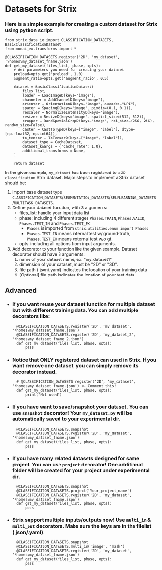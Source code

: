# Datasets for Strix 

### Here is a simple example for creating a custom dataset for Strix using python script.

    
    from strix.data_io import CLASSIFICATION_DATASETS, BasicClassificationDataset
    from monai_ex.transforms import *

    @CLASSIFICATION_DATASETS.register('2D', 'my_dataset', '\homes\my_dataset_fname.json')
    def get_my_dataset(files_list, phase, opts):
        # Get parameters you need for creating your dataset
        preload=opts.get('preload', 1.0)
        augment_ratio=opts.get('augment_ratio', 0.5)

        dataset = BasicClassificationDataset(
            files_list,
            loader = LoadImageD(keys="image"),
            channeler = AddChannelD(keys="image"),
            orienter = OrientationD(keys="image", axcodes="LPI"),
            spacer = SpacingD(keys="image", pixdim=(0.1, 0.1)),
            rescaler = NormalizeIntensityD(keys="image"),
            resizer = ResizeD(keys="image", spatial_size=(512, 512)),
            cropper = RandSpatialCropD(keys="image", roi_size=(256, 256), random_size=False),
            caster = CastToTypeD(keys=["image", "label"], dtype=[np.float32, np.int64]),
            to_tensor = ToTensorD(keys=["image", "label"]),
            dataset_type = CacheDataset,
            dataset_kwargs = {'cache_rate': 1.0},
            additional_transforms = None,
        )

        return dataset

In the given example, `my_dataset` has been registered to a `2D classification` Strix dataset. Major steps to implement a Strix dataset should be:

1. import base dataset type `CLASSIFICATION_DATASETS`/`SEGMENTATION_DATASETS`/`SELFLEARNING_DATASETS`/`MULTITASK_DATASETS`.
2. Define your dataset function, with 3 arguments:
    - files_list: handle your input data list
    - phase: including 4 different stages `Phases.TRAIN`, `Phases.VALID`, `Phases.TEST_IN` and `Phases.TEST_EX`
      - `Phases` is imported from `strix.utilities.enum import Phases`
      - `Phases.TEST_IN` means internal test w/ ground-truth, `Phases.TEST_EX` means external test w/o gt.
    - opts: including all options from input arguments. 
3. Add decorator to your function like the given example. Dataset decorator should have 3 arguments: 
    1. name of your dataset name, ex. "my_dataset1"
    2. dimension of your dataset, must be "2D" or "3D".
    3. file path (.json/.yaml) indicates the location of your training data
    4. [Optional] file path indicates the location of your test data


## __Advanced__
- ### If you want reuse your dataset function for multiple dataset but with different training data. You can add multiple decorators like:
        @CLASSIFICATION_DATASETS.register('2D', 'my_dataset', '/homes/my_dataset_fname.json')
        @CLASSIFICATION_DATASETS.register('2D', 'my_dataset_2', '/homes/my_dataset_fname_2.json')
        def get_my_dataset(files_list, phase, opts):
            pass


- ### Notice that ONLY registered dataset can used in Strix. If you want remove one dataset, you can simply remove its decorator instead.
        # @CLASSIFICATION_DATASETS.register('2D', 'my_dataset', '/homes/my_dataset_fname.json') <- Comment this!
        def get_my_dataset(files_list, phase, opts):
            print("Not used")

- ### If you have want to save/snapshot your dataset. You can use `snapshot` decorator! Your `my_dataset.py` will be automatically saved to your experimental dir.
        @CLASSIFICATION_DATASETS.snapshot
        @CLASSIFICATION_DATASETS.register('2D', 'my_dataset', '/homes/my_dataset_fname.json')
        def get_my_dataset(files_list, phase, opts):
            pass

- ### If you have many related datasets designed for same project. You can use `project` decorator! One additional folder will be created for your project under experimental dir.
        @CLASSIFICATION_DATASETS.snapshot
        @CLASSIFICATION_DATASETS.project('Your_project_name')
        @CLASSIFICATION_DATASETS.register('2D', 'my_dataset', '/homes/my_dataset_fname.json')
        def get_my_dataset(files_list, phase, opts):
            pass

- ### Strix support multiple inputs/outputs now! Use `multi_in` & `multi_out` decorators. Make sure the keys are in the filelist (.json/.yaml).
        @CLASSIFICATION_DATASETS.snapshot
        @CLASSIFICATION_DATASETS.multi_in('image', 'mask')
        @CLASSIFICATION_DATASETS.register('2D', 'my_dataset', '/homes/my_dataset_fname.json')
        def get_my_dataset(files_list, phase, opts):
            pass
